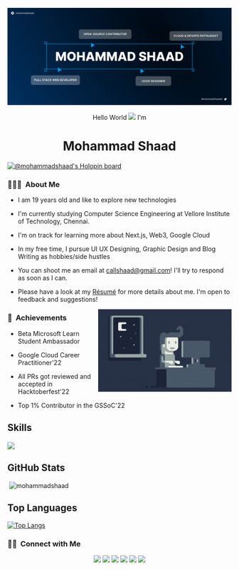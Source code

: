 <!-- README FILE CODE -->  



[![MastHead](https://github.com/mohammadshaad/mohammadshaad/blob/main/img/README.png)](https://www.youtube.com/c/TRANQUILITY_INDIA)

<!-- SPINNING EARTH GIF -->
<!-- <img src="https://github.com/TheDudeThatCode/TheDudeThatCode/blob/master/Assets/Earth.gif" width="29px">
 -->
<p align="center">Hello World <img src="https://github.com/TheDudeThatCode/TheDudeThatCode/blob/master/Assets/Earth.gif" width="14px"> I'm</p>
<h1 align="center"><strong>Mohammad Shaad</strong></h1>

[![@mohammadshaad's Holopin board](https://holopin.me/mohammadshaad)](https://holopin.io/@mohammadshaad)

### 👨🏻‍💻 &nbsp;About Me

- I am 19 years old and like to explore new technologies

- I'm currently studying Computer Science Engineering at Vellore Institute of Technology, Chennai.

- I'm on track for learning more about Next.js, Web3, Google Cloud

- In my free time, I pursue UI UX Designing, Graphic Design and Blog Writing as hobbies/side hustles

- You can shoot me an email at callshaad@gmail.com! I'll try to respond as soon as I can.

- Please have a look at my [Résumé](https://drive.google.com/file/d/1hQQmzVukUkVQ6j8D9HUfQwVC3Czmk6uO/view?usp=sharing) for more details about me. I'm open to feedback and suggestions!


<img alt="Night Coding" src="https://raw.githubusercontent.com/AVS1508/AVS1508/master/assets/Night-Coding.gif" align="right"/>

### 💫 &nbsp;Achievements

- Beta Microsoft Learn Student Ambassador

- Google Cloud Career Practitioner'22

- All PRs got reviewed and accepted in Hacktoberfest'22

- Top 1% Contributor in the GSSoC'22


## Skills

  <a href="https://skillicons.dev" align="center">
    <img align="center" src="https://skillicons.dev/icons?i=react,next,vue,vite,django,fastapi,golang,typescript,js,docker,jenkins,aws,googlecloud,nodejs,express,git,github,githubactions,html,css,bootstrap,wordpress,tailwind,postgresql,firebase,mongodb,supabase,vercel,graphql,c,cpp,java,py,r,solidity,figma,vscode" />
  </a>



## GitHub Stats
<p>&nbsp;<img align="center" src="https://github-readme-stats.vercel.app/api?username=mohammadshaad&show_icons=true&theme=react&count_private=true" alt="mohammadshaad" /></p>

## Top Languages
[![Top Langs](https://github-readme-stats.vercel.app/api/top-langs/?username=mohammadshaad&hide_progress=false&theme=tokyonight)](https://github.com/mohammadshaad/github-readme-stats)


### 🤝🏻 &nbsp;Connect with Me

<p align="center">
<a href="mohammadshaad.github.io"><img src="https://img.shields.io/badge/-mohammadshaad.github.io-3423A6?style=flat&logo=Google-Chrome&logoColor=white"/></a>
<a href="https://linkedin.com/in/mohammad-shaad-shaikh"><img src="https://img.shields.io/badge/-Mohammad%20Shaad%20Shaikh-0077B5?style=flat&logo=Linkedin&logoColor=white"/></a>
<a href="mailto:callshaad@gmail.com"><img src="https://img.shields.io/badge/-callshaad@gmail.com-D14836?style=flat&logo=Gmail&logoColor=white"/></a>
<a href="https://instagram.com/ig.shaad"><img src="https://img.shields.io/badge/-@ig.shaad-E4405F?style=flat&logo=Instagram&logoColor=white"/></a>
<a href="https://facebook.com/officialshaad"><img src="https://img.shields.io/badge/-@officialshaad-1877F2?style=flat&logo=Facebook&logoColor=white"/></a>
<a href="https://www.behance.net/mohammadshaad"><img src="https://img.shields.io/badge/-@mohammadshaad-1769FF?style=flat&logo=Behance&logoColor=white"/></a>
</p>

